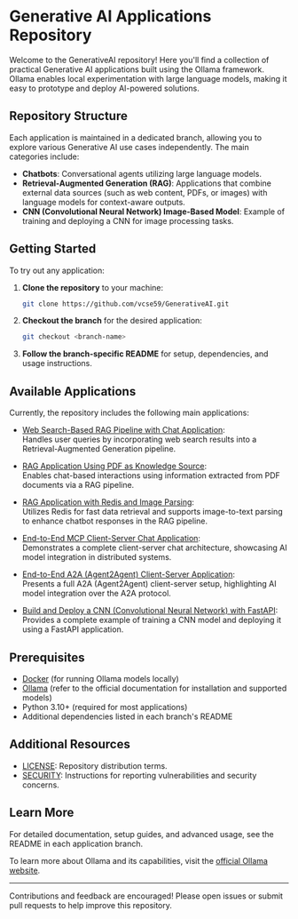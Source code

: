 <!--
  Documentation:
  This README provides an overview of the GenerativeAI project repository.
  The repository hosts multiple Generative AI applications, each organized in its own branch.
  For setup and usage details, refer to the README within the respective branch.
-->

# Generative AI Applications Repository

Welcome to the GenerativeAI repository! Here you'll find a collection of practical Generative AI applications built using the Ollama framework. Ollama enables local experimentation with large language models, making it easy to prototype and deploy AI-powered solutions.

## Repository Structure

Each application is maintained in a dedicated branch, allowing you to explore various Generative AI use cases independently. The main categories include:

- **Chatbots**: Conversational agents utilizing large language models.
- **Retrieval-Augmented Generation (RAG)**: Applications that combine external data sources (such as web content, PDFs, or images) with language models for context-aware outputs.
- **CNN (Convolutional Neural Network) Image-Based Model**: Example of training and deploying a CNN for image processing tasks.

## Getting Started

To try out any application:

1. **Clone the repository** to your machine:
   ```bash
   git clone https://github.com/vcse59/GenerativeAI.git
   ```
2. **Checkout the branch** for the desired application:
   ```bash
   git checkout <branch-name>
   ```
3. **Follow the branch-specific README** for setup, dependencies, and usage instructions.

## Available Applications

Currently, the repository includes the following main applications:

- [Web Search-Based RAG Pipeline with Chat Application](https://github.com/vcse59/Generative-AI-RAG-WebSearch-Application):  
  Handles user queries by incorporating web search results into a Retrieval-Augmented Generation pipeline.

- [RAG Application Using PDF as Knowledge Source](https://github.com/vcse59/Generative-AI-RAG-PDF-Application):  
  Enables chat-based interactions using information extracted from PDF documents via a RAG pipeline.

- [RAG Application with Redis and Image Parsing](https://github.com/vcse59/Generative-AI-RAG-ImageText-Application):  
  Utilizes Redis for fast data retrieval and supports image-to-text parsing to enhance chatbot responses in the RAG pipeline.

- [End-to-End MCP Client-Server Chat Application](https://github.com/vcse59/Generative-AI-MCP-Application):  
  Demonstrates a complete client-server chat architecture, showcasing AI model integration in distributed systems.

- [End-to-End A2A (Agent2Agent) Client-Server Application](https://github.com/vcse59/Generative-AI-A2A-Application):  
  Presents a full A2A (Agent2Agent) client-server setup, highlighting AI model integration over the A2A protocol.

- [Build and Deploy a CNN (Convolutional Neural Network) with FastAPI](https://github.com/vcse59/Generative-AI-ML-Model-Deploy):  
  Provides a complete example of training a CNN model and deploying it using a FastAPI application.

## Prerequisites

- [Docker](https://www.docker.com/) (for running Ollama models locally)
- [Ollama](https://ollama.com/) (refer to the official documentation for installation and supported models)
- Python 3.10+ (required for most applications)
- Additional dependencies listed in each branch's README

## Additional Resources

- [LICENSE](/LICENSE): Repository distribution terms.
- [SECURITY](/SECURITY.md): Instructions for reporting vulnerabilities and security concerns.

## Learn More

For detailed documentation, setup guides, and advanced usage, see the README in each application branch.

To learn more about Ollama and its capabilities, visit the [official Ollama website](https://ollama.com/).

---

Contributions and feedback are encouraged! Please open issues or submit pull requests to help improve this repository.
